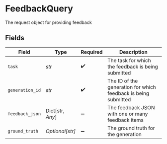 # FeedbackQuery

The request object for providing feedback


## Fields

| Field                                                          | Type                                                           | Required                                                       | Description                                                    |
| -------------------------------------------------------------- | -------------------------------------------------------------- | -------------------------------------------------------------- | -------------------------------------------------------------- |
| `task`                                                         | *str*                                                          | :heavy_check_mark:                                             | The task for which the feedback is being submitted             |
| `generation_id`                                                | *str*                                                          | :heavy_check_mark:                                             | The ID of the generation for which feedback is being submitted |
| `feedback_json`                                                | Dict[str, *Any*]                                               | :heavy_minus_sign:                                             | The feedback JSON with one or many feedback items              |
| `ground_truth`                                                 | *Optional[str]*                                                | :heavy_minus_sign:                                             | The ground truth for the generation                            |